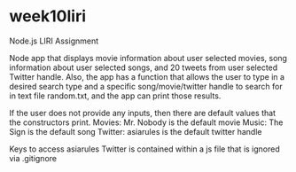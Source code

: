 # week10liri
Node.js LIRI Assignment

Node app that displays movie information about user selected movies, song information about user selected songs, and 20 tweets from user selected Twitter handle. Also, the app has a function that allows the user to type in a desired search type and a specific song/movie/twitter handle to search for in text file random.txt, and the app can print those results.

If the user does not provide any inputs, then there are default values that the constructors print. 
	Movies: Mr. Nobody is the default movie
	Music: The Sign is the default song
	Twitter: asiarules is the default twitter handle

Keys to access asiarules Twitter is contained within a js file that is ignored via .gitignore